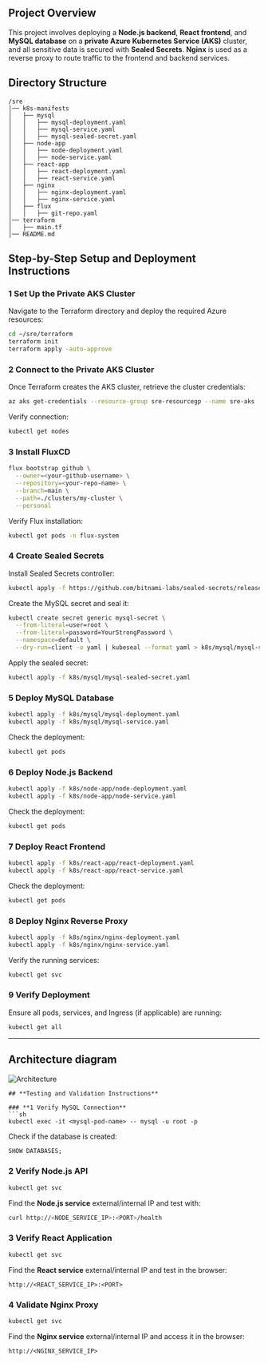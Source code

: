 ## **Project Overview**
This project involves deploying a **Node.js backend**, **React frontend**, and **MySQL database** on a **private Azure Kubernetes Service (AKS)** cluster, and all sensitive data is secured with **Sealed Secrets**. **Nginx** is used as a reverse proxy to route traffic to the frontend and backend services.

## **Directory Structure**
```
/sre
│── k8s-manifests
│   ├── mysql
│   │   ├── mysql-deployment.yaml
│   │   ├── mysql-service.yaml
│   │   ├── mysql-sealed-secret.yaml
│   ├── node-app
│   │   ├── node-deployment.yaml
│   │   ├── node-service.yaml
│   ├── react-app
│   │   ├── react-deployment.yaml
│   │   ├── react-service.yaml
│   ├── nginx
│   │   ├── nginx-deployment.yaml
│   │   ├── nginx-service.yaml
│   ├── flux
│   │   ├── git-repo.yaml
│── terraform
│   ├── main.tf
│── README.md
```

## **Step-by-Step Setup and Deployment Instructions**

### **1️ Set Up the Private AKS Cluster**
Navigate to the Terraform directory and deploy the required Azure resources:
```sh
cd ~/sre/terraform
terraform init
terraform apply -auto-approve
```

### **2️ Connect to the Private AKS Cluster**
Once Terraform creates the AKS cluster, retrieve the cluster credentials:
```sh
az aks get-credentials --resource-group sre-resourcegp --name sre-aks
```
Verify connection:
```sh
kubectl get nodes
```

### **3️ Install FluxCD**
```sh
flux bootstrap github \
  --owner=<your-github-username> \
  --repository=<your-repo-name> \
  --branch=main \
  --path=./clusters/my-cluster \
  --personal
```
Verify Flux installation:
```sh
kubectl get pods -n flux-system
```

### **4️ Create Sealed Secrets**
Install Sealed Secrets controller:
```sh
kubectl apply -f https://github.com/bitnami-labs/sealed-secrets/releases/latest/download/controller.yaml
```
Create the MySQL secret and seal it:
```sh
kubectl create secret generic mysql-secret \
  --from-literal=user=root \
  --from-literal=password=YourStrongPassword \
  --namespace=default \
  --dry-run=client -o yaml | kubeseal --format yaml > k8s/mysql/mysql-sealed-secret.yaml
```
Apply the sealed secret:
```sh
kubectl apply -f k8s/mysql/mysql-sealed-secret.yaml
```

### **5️ Deploy MySQL Database**
```sh
kubectl apply -f k8s/mysql/mysql-deployment.yaml
kubectl apply -f k8s/mysql/mysql-service.yaml
```
Check the deployment:
```sh
kubectl get pods
```

### **6️ Deploy Node.js Backend**
```sh
kubectl apply -f k8s/node-app/node-deployment.yaml
kubectl apply -f k8s/node-app/node-service.yaml
```
Check the deployment:
```sh
kubectl get pods
```

### **7️ Deploy React Frontend**
```sh
kubectl apply -f k8s/react-app/react-deployment.yaml
kubectl apply -f k8s/react-app/react-service.yaml
```
Check the deployment:
```sh
kubectl get pods
```

### **8️ Deploy Nginx Reverse Proxy**
```sh
kubectl apply -f k8s/nginx/nginx-deployment.yaml
kubectl apply -f k8s/nginx/nginx-service.yaml
```
Verify the running services:
```sh
kubectl get svc
```

### **9 Verify Deployment**
Ensure all pods, services, and Ingress (if applicable) are running:
```sh
kubectl get all
```
---

## **Architecture diagram**
![Architecture](https://github.com/user-attachments/assets/8540d3ac-a4cc-4c4f-9525-8e596b4df621)

```
## **Testing and Validation Instructions**

### **1️ Verify MySQL Connection**
```sh
kubectl exec -it <mysql-pod-name> -- mysql -u root -p
```
Check if the database is created:
```sql
SHOW DATABASES;
```

### **2️ Verify Node.js API**
```sh
kubectl get svc
```
Find the **Node.js service** external/internal IP and test with:
```sh
curl http://<NODE_SERVICE_IP>:<PORT>/health
```

### **3️ Verify React Application**
```sh
kubectl get svc
```
Find the **React service** external/internal IP and test in the browser:
```
http://<REACT_SERVICE_IP>:<PORT>
```

### **4️ Validate Nginx Proxy**
```sh
kubectl get svc
```
Find the **Nginx service** external/internal IP and access it in the browser:
```
http://<NGINX_SERVICE_IP>
```
